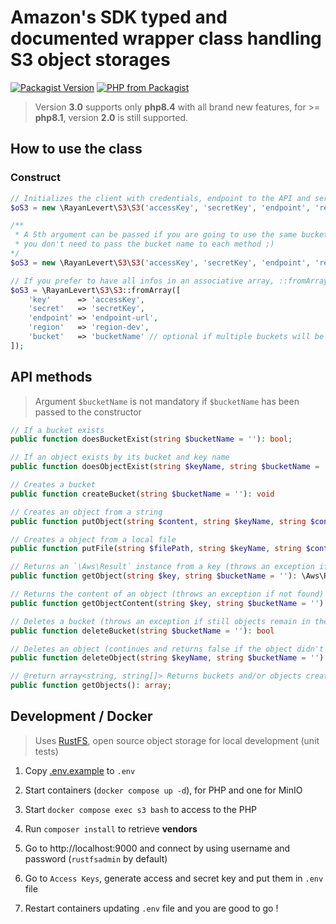 # Amazon's SDK typed and documented wrapper class handling S3 object storages

[![Packagist Version](https://img.shields.io/packagist/v/rayanlevert/s3)](https://packagist.org/packages/rayanlevert/s3)
[![PHP from Packagist](https://img.shields.io/packagist/php-v/rayanlevert/s3)](https://packagist.org/packages/rayanlevert/s3)

> Version **3.0** supports only **php8.4** with all brand new features, for >= **php8.1**, version **2.0** is still supported.

## How to use the class

### Construct
```php
// Initializes the client with credentials, endpoint to the API and server location
$oS3 = new \RayanLevert\S3\S3('accessKey', 'secretKey', 'endpoint', 'region');

/**
 * A 5th argument can be passed if you are going to use the same bucket from the instance 
 * you don't need to pass the bucket name to each method ;)
*/
$oS3 = new \RayanLevert\S3\S3('accessKey', 'secretKey', 'endpoint', 'region', 'bucketName');

// If you prefer to have all infos in an associative array, ::fromArray() is available
$oS3 = \RayanLevert\S3\S3::fromArray([
    'key'      => 'accessKey',
    'secret'   => 'secretKey',
    'endpoint' => 'endpoint-url',
    'region'   => 'region-dev',
    'bucket'   => 'bucketName' // optional if multiple buckets will be used
]);
```

## API methods
> Argument `$bucketName` is not mandatory if `$bucketName` has been passed to the constructor

```php
// If a bucket exists
public function doesBucketExist(string $bucketName = ''): bool;

// If an object exists by its bucket and key name
public function doesObjectExist(string $keyName, string $bucketName = ''): bool;

// Creates a bucket
public function createBucket(string $bucketName = ''): void

// Creates an object from a string
public function putObject(string $content, string $keyName, string $contentType, string $bucketName = ''): void

// Creates a object from a local file
public function putFile(string $filePath, string $keyName, string $contentType, string $bucketName = ''): void

// Returns an `\Aws\Result` instance from a key (throws an exception if not found)
public function getObject(string $key, string $bucketName = ''): \Aws\Result

// Returns the content of an object (throws an exception if not found)
public function getObjectContent(string $key, string $bucketName = ''): string

// Deletes a bucket (throws an exception if still objects remain in the bucket)
public function deleteBucket(string $bucketName = ''): bool

// Deletes an object (continues and returns false if the object didn't exist, true if it did)
public function deleteObject(string $keyName, string $bucketName = ''): bool

// @return array<string, string[]> Returns buckets and/or objects created from the instance (bucketName -> array of key names)
public function getObjects(): array;
```

## Development / Docker

> Uses [RustFS](https://github.com/rustfs/rustfs), open source object storage for local development (unit tests)

1. Copy [.env.example](.env.example) to `.env`

2. Start containers (`docker compose up -d`), for PHP and one for MinIO

3. Start `docker compose exec s3 bash` to access to the PHP

4. Run `composer install` to retrieve **vendors**

5. Go to http://localhost:9000 and connect by using username and password (`rustfsadmin` by default)

6. Go to  `Access Keys`, generate access and secret key and put them in `.env` file

7. Restart containers updating  `.env` file and you are good to go !